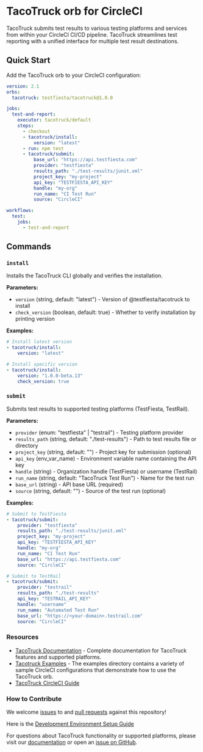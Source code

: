 # TacoTruck orb for CircleCI

TacoTruck submits test results to various testing platforms and services from within your CircleCI CI/CD pipeline. TacoTruck streamlines test reporting with a unified interface for multiple test result destinations.

## Quick Start

Add the TacoTruck orb to your CircleCI configuration:

```yaml
version: 2.1
orbs:
  tacotruck: testfiesta/tacotruck@1.0.0

jobs:
  test-and-report:
    executor: tacotruck/default
    steps:
      - checkout
      - tacotruck/install:
          version: "latest"
      - run: npm test
      - tacotruck/submit:
          base_url: "https://api.testfiesta.com"
          provider: "testfiesta"
          results_path: "./test-results/junit.xml"
          project_key: "my-project"
          api_key: "TESTFIESTA_API_KEY"
          handle: "my-org"
          run_name: "CI Test Run"
          source: "CircleCI"

workflows:
  test:
    jobs:
      - test-and-report
```

## Commands

### `install`

Installs the TacoTruck CLI globally and verifies the installation.

**Parameters:**
- `version` (string, default: "latest") - Version of @testfiesta/tacotruck to install
- `check_version` (boolean, default: true) - Whether to verify installation by printing version

**Examples:**

```yaml
# Install latest version
- tacotruck/install:
    version: "latest"

# Install specific version
- tacotruck/install:
    version: "1.0.0-beta.13"
    check_version: true
```

### `submit`

Submits test results to supported testing platforms (TestFiesta, TestRail).

**Parameters:**
- `provider` (enum: "testfiesta" | "testrail") - Testing platform provider
- `results_path` (string, default: "./test-results") - Path to test results file or directory
- `project_key` (string, default: "") - Project key for submission (optional)
- `api_key` (env_var_name) - Environment variable name containing the API key
- `handle` (string) - Organization handle (TestFiesta) or username (TestRail)
- `run_name` (string, default: "TacoTruck Test Run") - Name for the test run
- `base_url` (string) - API base URL (required)
- `source` (string, default: "") - Source of the test run (optional)

**Examples:**

```yaml
# Submit to TestFiesta
- tacotruck/submit:
    provider: "testfiesta"
    results_path: "./test-results/junit.xml"
    project_key: "my-project"
    api_key: "TESTFIESTA_API_KEY"
    handle: "my-org"
    run_name: "CI Test Run"
    base_url: "https://api.testfiesta.com"
    source: "CircleCI"

# Submit to TestRail
- tacotruck/submit:
    provider: "testrail"
    results_path: "./test-results"
    api_key: "TESTRAIL_API_KEY"
    handle: "username"
    run_name: "Automated Test Run"
    base_url: "https://<your-domain>.testrail.com"
    source: "CircleCI"
```

### Resources
- [TacoTruck Documentation](https://docs.testfiesta.com) - Complete documentation for TacoTruck features and supported platforms.
- [Tacotruck Examples](https://github.com/testfiesta/tacotruck-examples) - The examples directory contains a variety of sample CircleCI configurations that demonstrate how to use the TacoTruck orb.
 - [TacoTruck CircleCI Guide](https://docs.testfiesta.com/automation/ci-cd-integration/circleci)

### How to Contribute

We welcome [issues](https://github.com/testfiesta/tacotruck-orb/issues) to and [pull requests](https://github.com/testfiesta/tacotruck-orb/pulls) against this repository!

Here is the [Development Environment Setup Guide](./.github/development-guide.md)

For questions about TacoTruck functionality or supported platforms, please visit our [documentation](https://docs.testfiesta.com) or open an [issue on GitHub](https://github.com/testfiesta/tacotruck-orb/issues).
